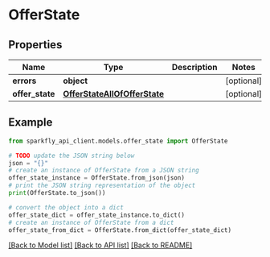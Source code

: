 # OfferState


## Properties

Name | Type | Description | Notes
------------ | ------------- | ------------- | -------------
**errors** | **object** |  | [optional] 
**offer_state** | [**OfferStateAllOfOfferState**](OfferStateAllOfOfferState.md) |  | [optional] 

## Example

```python
from sparkfly_api_client.models.offer_state import OfferState

# TODO update the JSON string below
json = "{}"
# create an instance of OfferState from a JSON string
offer_state_instance = OfferState.from_json(json)
# print the JSON string representation of the object
print(OfferState.to_json())

# convert the object into a dict
offer_state_dict = offer_state_instance.to_dict()
# create an instance of OfferState from a dict
offer_state_from_dict = OfferState.from_dict(offer_state_dict)
```
[[Back to Model list]](../README.md#documentation-for-models) [[Back to API list]](../README.md#documentation-for-api-endpoints) [[Back to README]](../README.md)



